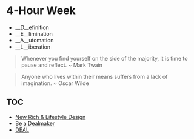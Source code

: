 # 4-Hour Week

* __D__efinition
* __E__limination
* __A__utomation
* __L__iberation

> Whenever you find yourself on the side of the majority, it is time to pause and reflect. ~ Mark Twain

> Anyone who lives within their means suffers from a lack of imagination. ~ Oscar Wilde

## TOC

* [New Rich & Lifestyle Design](./nr.md)
* [Be a Dealmaker](./dealmaker.md)
* [DEAL](./deal.md)
